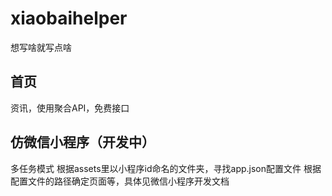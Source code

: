 # xiaobaihelper
想写啥就写点啥


## 首页
资讯，使用聚合API，免费接口

## 仿微信小程序（开发中）

多任务模式
根据assets里以小程序id命名的文件夹，寻找app.json配置文件
根据配置文件的路径确定页面等，具体见微信小程序开发文档
